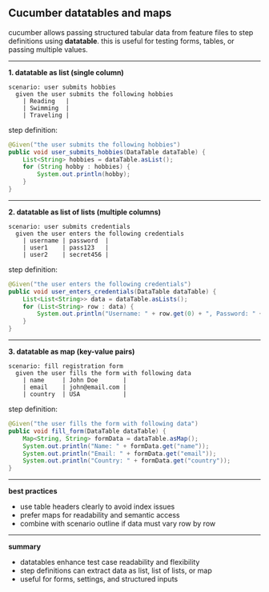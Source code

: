 ## Cucumber datatables and maps

cucumber allows passing structured tabular data from feature files to step definitions using **datatable**. this is useful for testing forms, tables, or passing multiple values.

---

**1. datatable as list (single column)**

```gherkin
scenario: user submits hobbies
  given the user submits the following hobbies
    | Reading   |
    | Swimming  |
    | Traveling |
```

step definition:

```java
@Given("the user submits the following hobbies")
public void user_submits_hobbies(DataTable dataTable) {
    List<String> hobbies = dataTable.asList();
    for (String hobby : hobbies) {
        System.out.println(hobby);
    }
}
```

---

**2. datatable as list of lists (multiple columns)**

```gherkin
scenario: user submits credentials
  given the user enters the following credentials
    | username | password  |
    | user1    | pass123   |
    | user2    | secret456 |
```

step definition:

```java
@Given("the user enters the following credentials")
public void user_enters_credentials(DataTable dataTable) {
    List<List<String>> data = dataTable.asLists();
    for (List<String> row : data) {
        System.out.println("Username: " + row.get(0) + ", Password: " + row.get(1));
    }
}
```

---

**3. datatable as map (key-value pairs)**

```gherkin
scenario: fill registration form
  given the user fills the form with following data
    | name     | John Doe       |
    | email    | john@email.com |
    | country  | USA            |
```

step definition:

```java
@Given("the user fills the form with following data")
public void fill_form(DataTable dataTable) {
    Map<String, String> formData = dataTable.asMap();
    System.out.println("Name: " + formData.get("name"));
    System.out.println("Email: " + formData.get("email"));
    System.out.println("Country: " + formData.get("country"));
}
```

---

**best practices**

* use table headers clearly to avoid index issues
* prefer maps for readability and semantic access
* combine with scenario outline if data must vary row by row

---

**summary**

* datatables enhance test case readability and flexibility
* step definitions can extract data as list, list of lists, or map
* useful for forms, settings, and structured inputs
